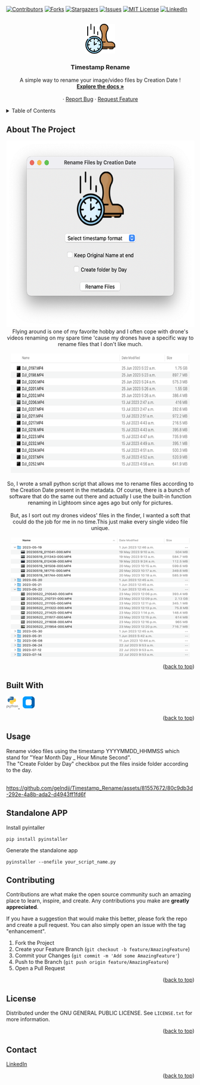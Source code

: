 <a name="readme-top"></a>

[![Contributors][contributors-shield]](https://github.com/gelndjj/Timestamp_Rename/graphs/contributors)
[![Forks][forks-shield]](https://github.com/gelndjj/Timestamp_Rename/forks)
[![Stargazers][stars-shield]](https://github.com/gelndjj/Timestamp_Rename/stargazers)
[![Issues][issues-shield]](https://github.com/gelndjj/Timestamp_Rename/issues)
[![MIT License][license-shield]](https://github.com/gelndjj/Timestamp_Rename/blob/main/LICENSE)
[![LinkedIn][linkedin-shield]](https://www.linkedin.com/in/jonathanduthil/)


<!-- PROJECT LOGO -->
<br />
<div align="center">
  <a href="https://github.com/gelndjj/Timestamp_Rename">
    <img src="https://github.com/gelndjj/Timestamp_Rename/blob/main/resources/image.png" alt="Logo" width="80" height="80">
  </a>

  <h3 align="center">Timestamp Rename</h3>

  <p align="center">
    A simple way to rename your image/video files by Creation Date !
    <br />
    <a href="https://github.com/gelndjj/Timestamp_Rename"><strong>Explore the docs »</strong></a>
    <br />
    <br />
    ·
    <a href="https://github.com/gelndjj/Timestamp_Rename/issues">Report Bug</a>
    ·
    <a href="https://github.com/gelndjj/Timestamp_Rename/issues">Request Feature</a>
  </p>
</div>



<!-- TABLE OF CONTENTS -->
<details>
  <summary>Table of Contents</summary>
  <ol>
    <li>
      <a href="#about-the-project">About The Project</a>
      <ul>
        <li><a href="#built-with">Built With</a></li>
      </ul>
    </li>
    <li><a href="#usage">Usage</a></li>
    <li><a href="#contributing">Contributing</a></li>
    <li><a href="#license">License</a></li>
    <li><a href="#contact">Contact</a></li>

  </ol>
</details>



<!-- ABOUT THE PROJECT -->
## About The Project
<div align="center">
<img src="https://github.com/gelndjj/Timestamp_Rename/blob/main/resources/main_windows.png" alt="Logo" width="600" height="500">
</br>
Flying around is one of my favorite hobby and I often cope with drone's videos renaming on my spare time 'cause my drones have a specific way to rename files that I don't like much.
</br> 
</br>
<img src="https://github.com/gelndjj/Timestamp_Rename/blob/main/resources/drone_video_files.png" alt="Screenshot" width="480" height="320">
</br>
</br>
So, I wrote a small python script that allows me to rename files according to the Creation Date present in the metadata.
Of course, there is a bunch of software that do the same out there and actually I use the built-in function renaming in Lightoom since ages ago but only for pictures. 
</br>
</br>
But, as I sort out my drones videos' files in the finder, I wanted a soft that could do the job for me in no time.This just make every single video file unique.
</br>
</br>
<img src="https://github.com/gelndjj/Timestamp_Rename/blob/main/resources/drone_video_files_sort.png" alt="Screenshot" width="480" height="320">
</div>

<p align="right">(<a href="#readme-top">back to top</a>)</p>

## Built With

<a href="https://www.python.org">
<img src="https://github.com/gelndjj/Timestamp_Rename/blob/main/resources/py_icon.png" alt="Icon" width="32" height="32">
</a>
&nbsp;
<a href="https://customtkinter.tomschimansky.com">
<img src="https://github.com/gelndjj/Timestamp_Rename/blob/main/resources/ctk_icon.png" alt="Icon" width="32" height="32">
</a>

<p align="right">(<a href="#readme-top">back to top</a>)</p>

<!-- USAGE EXAMPLES -->
## Usage

Rename video files using the timestamp YYYYMMDD_HHMMSS which stand for "Year Month Day _ Hour Minute Second".
</br>
The "Create Folder by Day" checkbox put the files inside folder according to the day. 
</br>
</br>

https://github.com/gelndjj/Timestamp_Rename/assets/81557672/80c9db3d-292e-4a8b-ada2-d4943ff1fd6f

<!-- GETTING STARTED -->
## Standalone APP

Install pyintaller
```
pip install pyinstaller
```
Generate the standalone app
```
pyinstaller --onefile your_script_name.py
```


<!-- CONTRIBUTING -->
## Contributing

Contributions are what make the open source community such an amazing place to learn, inspire, and create. Any contributions you make are **greatly appreciated**.

If you have a suggestion that would make this better, please fork the repo and create a pull request. You can also simply open an issue with the tag "enhancement".


1. Fork the Project
2. Create your Feature Branch (`git checkout -b feature/AmazingFeature`)
3. Commit your Changes (`git commit -m 'Add some AmazingFeature'`)
4. Push to the Branch (`git push origin feature/AmazingFeature`)
5. Open a Pull Request

<p align="right">(<a href="#readme-top">back to top</a>)</p>



<!-- LICENSE -->
## License

Distributed under the GNU GENERAL PUBLIC LICENSE. See `LICENSE.txt` for more information.

<p align="right">(<a href="#readme-top">back to top</a>)</p>



<!-- CONTACT -->
## Contact


[LinkedIn](https://www.linkedin.com/in/jonathanduthil/)

<p align="right">(<a href="#readme-top">back to top</a>)</p>


<!-- MARKDOWN LINKS & IMAGES -->
<!-- https://www.markdownguide.org/basic-syntax/#reference-style-links -->
[contributors-shield]: https://img.shields.io/github/contributors/othneildrew/Best-README-Template.svg?style=for-the-badge
[contributors-url]: https://github.com/othneildrew/Best-README-Template/graphs/contributors
[forks-shield]: https://img.shields.io/github/forks/othneildrew/Best-README-Template.svg?style=for-the-badge
[forks-url]: https://github.com/othneildrew/Best-README-Template/network/members
[stars-shield]: https://img.shields.io/github/stars/othneildrew/Best-README-Template.svg?style=for-the-badge
[stars-url]: https://github.com/othneildrew/Best-README-Template/stargazers
[issues-shield]: https://img.shields.io/github/issues/othneildrew/Best-README-Template.svg?style=for-the-badge
[issues-url]: https://github.com/othneildrew/Best-README-Template/issues
[license-shield]: https://img.shields.io/github/license/othneildrew/Best-README-Template.svg?style=for-the-badge
[license-url]: https://github.com/othneildrew/Best-README-Template/blob/master/LICENSE.txt
[linkedin-shield]: https://img.shields.io/badge/-LinkedIn-black.svg?style=for-the-badge&logo=linkedin&colorB=555
[linkedin-url]: https://linkedin.com/in/othneildrew
[product-screenshot]: images/screenshot.png
[Next.js]: https://img.shields.io/badge/next.js-000000?style=for-the-badge&logo=nextdotjs&logoColor=white
[Next-url]: https://nextjs.org/
[React.js]: https://img.shields.io/badge/React-20232A?style=for-the-badge&logo=react&logoColor=61DAFB
[React-url]: https://reactjs.org/
[Vue.js]: https://img.shields.io/badge/Vue.js-35495E?style=for-the-badge&logo=vuedotjs&logoColor=4FC08D
[Vue-url]: https://vuejs.org/
[Angular.io]: https://img.shields.io/badge/Angular-DD0031?style=for-the-badge&logo=angular&logoColor=white
[Angular-url]: https://angular.io/
[Svelte.dev]: https://img.shields.io/badge/Svelte-4A4A55?style=for-the-badge&logo=svelte&logoColor=FF3E00
[Svelte-url]: https://svelte.dev/
[Laravel.com]: https://img.shields.io/badge/Laravel-FF2D20?style=for-the-badge&logo=laravel&logoColor=white
[Laravel-url]: https://laravel.com
[Bootstrap.com]: https://img.shields.io/badge/Bootstrap-563D7C?style=for-the-badge&logo=bootstrap&logoColor=white
[Bootstrap-url]: https://getbootstrap.com
[JQuery.com]: https://img.shields.io/badge/jQuery-0769AD?style=for-the-badge&logo=jquery&logoColor=white
[JQuery-url]: https://jquery.com 
